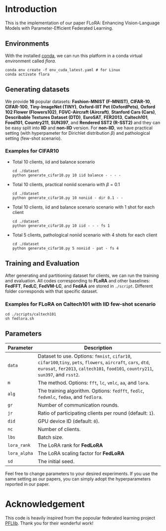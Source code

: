 # Introduction

This is the implementation of our paper FLoRA: Enhancing Vision-Language Models with Parameter-Efficient Federated Learning. 


## Environments
With the installed [conda](https://repo.anaconda.com/miniconda/Miniconda3-latest-Linux-x86_64.sh), we can run this platform in a conda virtual environment called *flora*. 
```
conda env create -f env_cuda_latest.yaml # for Linux
conda activate flora
```

## Generating datasets

We provide **16** popular datasets: **Fashion-MNIST (F-MNIST)**, **CIFAR-10**, **CIFAR-100**, **Tiny-ImageNet (TINY)**, **Oxford-IIIT Pet (OxfordPets)**, **Oxford 102 Flower (Flowers102)**, **FGVC-Aircraft (Aircraft)**, **Stanford Cars (Cars)**, **Describable Textures Dataset (DTD)**, **EuroSAT**, **FER2013**, **Caltech101**, **Food101**, **Country211**, **SUN397**, and **Rendered SST2 (R-SST2)** and they can be easy split into **IID** and **non-IID** version. For **non-IID**, we have practical setting (with hyperpameter for Dirichlet distribution $\beta$) and pathological setting (few-shot scenario). 

### Examples for **CIFAR10**
- Total 10 clients, iid and balance scenario
    ```
    cd ./dataset
    python generate_cifar10.py 10 iid balance - - - - 
    ```

- Total 10 clients, practical noniid scenario with $\beta = 0.1$ 
    ```
    cd ./dataset
    python generate_cifar10.py 10 noniid - dir 0.1 - - 
    ```

- Total 10 clients, iid and balance scenario scenario with 1 shot for each client
    ```
    cd ./dataset
    python generate_cifar10.py 10 iid - - - fs 1  
    ```

- Total 5 clients, pathological noniid scenario with 4 shots for each client
    ```
    cd ./dataset
    python generate_cifar10.py 5 noniid - pat - fs 4 
    ```



## Training and Evaluation

After generating and partitioning dataset for clients, we can run the training and evaluation. All codes corresponding to **FLoRA** and other baselines: **FedFFT**, **FedLC**, **FedVM-LC**, and **FedAA** are stored in `./script`. Different folder corresponds with that specific dataset.

### Examples for **FLoRA** on **Caltech101** with IID few-shot scenario
```
cd ./scripts/caltech101
sh fedlora.sh
```

## Parameters

| Parameter | Description |
| --------- | ----------- |
|`data`     | Dataset to use. Options: `fmnist`, `cifar10`, `cifar100`,`tiny`, `pets`, `flowers`, `aircraft`, `cars`, `dtd`, `eurosat`, `fer2013`, `caltech101`, `food101`, `country211`, `sun397`, and `rsst2`.|          
| `m`       | The method. Options: `fft`, `lc`, `vmlc`, `aa`, and `lora`.|
| `alg`     | The training algorithm. Options: `fedfft`, `fedlc`, `fedvmlc`, `fedaa`, and `fedlora`.|
| `gr`      | Number of communication rounds. |
| `jr`      | Ratio of participating clients per round (default: `1`). |
| `did`     | GPU device ID (default: `0`). |
| `nc`      | Number of clients. |
| `lbs`     | Batch size. |
| `lora_rank`   | The LoRA rank for **FedLoRA**|
| `lora_alpha`  | The LoRA scaling factor for **FedLoRA**|
| `sd`      | The initial seed. |


Feel free to change parameters to your desired experiments. If you use the same setting as our papers, you can simply adopt the hyperparameters reported in our paper.

# Acknowledgement

This code is heavily inspired from the popoular federated learning project [PFLlib](https://github.com/TsingZ0/PFLlib). Thank you for their wonderful work!